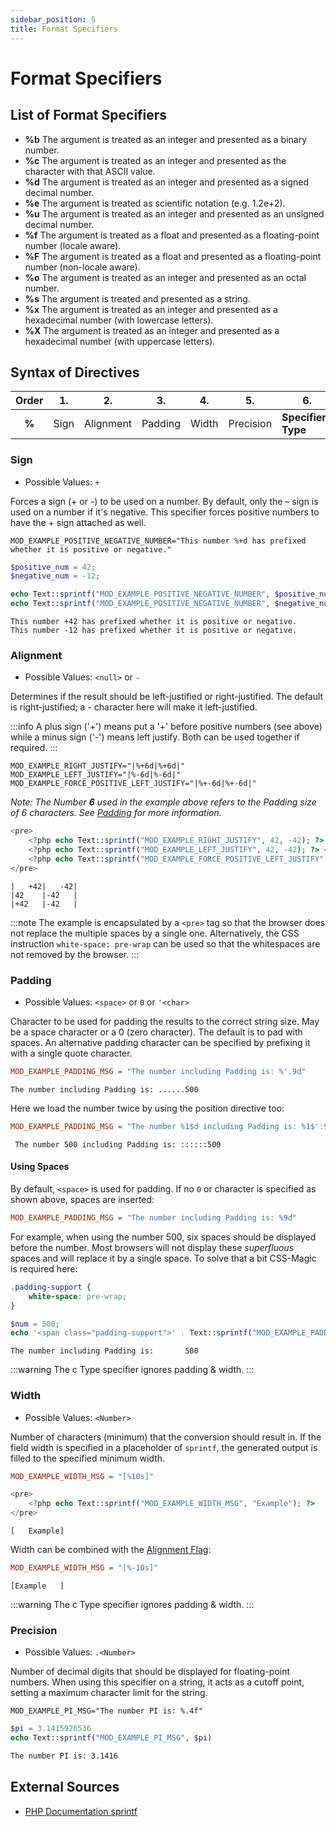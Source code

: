 ```yaml
---
sidebar_position: 5
title: Format Specifiers
---
```


Format Specifiers
=================

## List of Format Specifiers

- **%b** The argument is treated as an integer and presented as a binary number.
- **%c** The argument is treated as an integer and presented as the character with that ASCII value.
- **%d** The argument is treated as an integer and presented as a signed decimal number.
- **%e** The argument is treated as scientific notation (e.g. 1.2e+2).
- **%u** The argument is treated as an integer and presented as an unsigned decimal number.
- **%f** The argument is treated as a float and presented as a floating-point number (locale aware).
- **%F** The argument is treated as a float and presented as a floating-point number (non-locale aware).
- **%o** The argument is treated as an integer and presented as an octal number.
- **%s** The argument is treated and presented as a string.
- **%x** The argument is treated as an integer and presented as a hexadecimal number (with lowercase letters).
- **%X** The argument is treated as an integer and presented as a hexadecimal number (with uppercase letters).

## Syntax of Directives

| Order | 1.   | 2.        | 3.      | 4.    | 5.        | 6.                 |
|:-----:|------|-----------|---------|-------|-----------|--------------------|
| **%** | Sign | Alignment | Padding | Width | Precision | **Specifier-Type** |

### Sign

- Possible Values: `+`

Forces a sign (+ or -) to be used on a number. By default, only the – sign is used on a number if it's negative.
This specifier forces positive numbers to have the + sign attached as well.

```ìni title="Using the '+' Sign"
MOD_EXAMPLE_POSITIVE_NEGATIVE_NUMBER="This number %+d has prefixed whether it is positive or negative."
```

```php
$positive_num = 42;
$negative_num = -12;

echo Text::sprintf("MOD_EXAMPLE_POSITIVE_NEGATIVE_NUMBER", $positive_num);
echo Text::sprintf("MOD_EXAMPLE_POSITIVE_NEGATIVE_NUMBER", $negative_num);
```

```plaintext title="Result including forced sign display for positive and negative numbers"
This number +42 has prefixed whether it is positive or negative.
This number -12 has prefixed whether it is positive or negative. 
```

### Alignment

- Possible Values: `<null>` or `-`

Determines if the result should be left-justified or right-justified. The default is right-justified; a - character
here will make it left-justified.

:::info
A plus sign ('+') means put a '+' before positive numbers (see above) while a minus sign ('-') means left justify.
Both can be used together if required.
:::

```ìni title="Using the '-' Sign to left-justify"
MOD_EXAMPLE_RIGHT_JUSTIFY="|%+6d|%+6d|"
MOD_EXAMPLE_LEFT_JUSTIFY="|%-6d|%-6d|"
MOD_EXAMPLE_FORCE_POSITIVE_LEFT_JUSTIFY="|%+-6d|%+-6d|"
```

*Note: The Number **6** used in the example above refers to the Padding size of 6 characters. See [Padding](#padding)
for more information.*

```php
<pre>
    <?php echo Text::sprintf("MOD_EXAMPLE_RIGHT_JUSTIFY", 42, -42); ?> <br>
    <?php echo Text::sprintf("MOD_EXAMPLE_LEFT_JUSTIFY", 42, -42); ?> <br>
    <?php echo Text::sprintf("MOD_EXAMPLE_FORCE_POSITIVE_LEFT_JUSTIFY", 42, -42); ?>
</pre>
```

```plaintext title="Result"
|   +42|   -42| 
|42    |-42   | 
|+42   |-42   |
```

:::note
The example is encapsulated by a `<pre>` tag so that the browser does not replace the multiple spaces by a single one.
Alternatively, the CSS instruction `white-space: pre-wrap` can be used so that the whitespaces are not removed by
the browser.
:::

### Padding

- Possible Values: `<space>` or `0` or `'<char>`

Character to be used for padding the results to the correct string size. May be a space character or a 0 (zero
character). The default is to pad with spaces. An alternative padding character can be specified by prefixing it with a
single quote character.

```ini title="Using Padding"
MOD_EXAMPLE_PADDING_MSG = "The number including Padding is: %'.9d"
```

```plaintext title="When the number 500 is given and a dot is used as char"
The number including Padding is: ......500 
```

Here we load the number twice by using the position directive too:

```ini title="Using Padding once"
MOD_EXAMPLE_PADDING_MSG = "The number %1$d including Padding is: %1$':9d"
```

```plaintext title="When the number 500 is given and a colon is used as char"
 The number 500 including Padding is: ::::::500  
```

#### Using Spaces

By default, `<space>` is used for padding. If no `0` or character is specified as shown above, spaces are inserted:

```ini title="Using space Padding"
MOD_EXAMPLE_PADDING_MSG = "The number including Padding is: %9d"
```

For example, when using the number 500, six spaces should be displayed before the number. Most browsers will not
display these *superfluous* spaces and will replace it by a single space. To solve that a bit CSS-Magic is required
here:

```css title="CSS to render multiple whitespaces"
.padding-support {
    white-space: pre-wrap;
}
```

```php title="Encapsulating the Translation to render multiple whitespaces"
$num = 500;
echo '<span class="padding-support">' . Text::sprintf("MOD_EXAMPLE_PADDING_MSG", $num) . '</span>';
```

```paintext title="Rendered with multiple whitespaces"
The number including Padding is:       500
```

:::warning
The c Type specifier ignores padding & width.
:::

### Width

- Possible Values: `<Number>`

Number of characters (minimum) that the conversion should result in. If the field width is specified in a placeholder
of `sprintf`, the generated output is filled to the specified minimum width.

```ini title="Setting width to 10 characters"
MOD_EXAMPLE_WIDTH_MSG = "[%10s]"
```

```php
<pre>
    <?php echo Text::sprintf("MOD_EXAMPLE_WIDTH_MSG", "Example"); ?>
</pre>
```

```plaintext title="Result"
[   Example]
```

Width can be combined with the [Alignment Flag](#alignment):

```ini title="Setting width to 10 characters and align left justified"
MOD_EXAMPLE_WIDTH_MSG = "[%-10s]"
```

```plaintext title="Result left-justified"
[Example   ]
```

:::warning
The c Type specifier ignores padding & width.
:::

### Precision

- Possible Values: `.<Number>`

Number of decimal digits that should be displayed for floating-point numbers. When using this specifier on a string,
it acts as a cutoff point, setting a maximum character limit for the string.

```ìni text="Example Language File"
MOD_EXAMPLE_PI_MSG="The number PI is: %.4f"
```

```php text="Example Translation implementation using precisision"
$pi = 3.1415926536
echo Text::sprintf("MOD_EXAMPLE_PI_MSG", $pi)
```

```txt text="Result"
The number PI is: 3.1416
```

## External Sources

- [PHP Documentation sprintf](https://www.php.net/manual/en/function.sprintf.php)